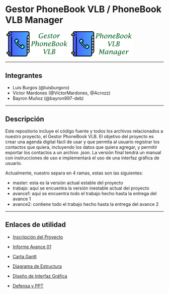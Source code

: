 # Gestor PhoneBook VLB / PhoneBook VLB Manager

<img src="/archivos/logo_phonebook.png" height="40%" width="40%"> <img src="/archivos/logo_phonebook_en.png" height="40%" width="40%">

***

## Integrantes

* Luis Burgos (@luisburgoro)
* Víctor Mardones (@VictorMardones, @Acrozz)
* Bayron Muñoz (@bayron997-deb)

***

## Descripción

Este repositorio incluye el código fuente y todos los archivos relacionados a nuestro proyecto, el Gestor PhoneBook VLB. El objetivo del proyecto es crear una agenda digital fácil de usar y que permita al usuario registrar los contactos que quiera, incluyendo los datos que quiera agregar, y permitir exportar los contactos a un archivo .json. La versión final tendrá un manual con instrucciones de uso e implementará el uso de una interfaz gráfica de usuario.

Actualmente, nuestro separa en 4 ramas, estas son las siguientes:
* master: esta es la versión actual estable del proyecto
* trabajo: aquí se encuentra la versión inestable actual del proyecto
* avance1: aquí se encuentra todo el trabajo hecho hasta la entrega del avance 1
* avance2: contiene todo el trabajo hecho hasta la entrega del avance 2

***

## Enlaces de utilidad

* [Inscripción del Proyecto](https://docs.google.com/document/d/1UqjoCSdfizj1QyxhXLpptA3OIQOy386QJaoXjmE379E/edit?usp=sharing)

* [Informe Avance 01](https://drive.google.com/file/d/1chdxzxu8_79bxgB0mlFJHnqTxnIppITO/view?usp=sharing)

* [Carta Gantt](https://app.ganttpro.com/shared/token/5088777d9fefb3c17b18fa39a815528dfeffe260aa6eda752877a197ed78cc39/540408)

* [Diagrama de Estructura](https://docs.google.com/drawings/d/1hd4YHceJR3SvHM320ALIMN6bfhUhFbo2lYSMqHg369s/edit?usp=sharing)

* [Diseño de Interfaz Gráfica](https://app.moqups.com/xblfzqRdYi/view/page/a7e8cd9b8)

* [Defensa y PPT](https://drive.google.com/drive/folders/1L7B_Nk0ljEXgTYxvfaua4JwaWtehGo5C?usp=sharing)
